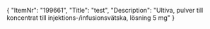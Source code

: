 {
  "ItemNr": "199661",
  "Title": "test",
  "Description": "Ultiva, pulver till koncentrat till injektions-/infusionsvätska, lösning 5 mg"
}